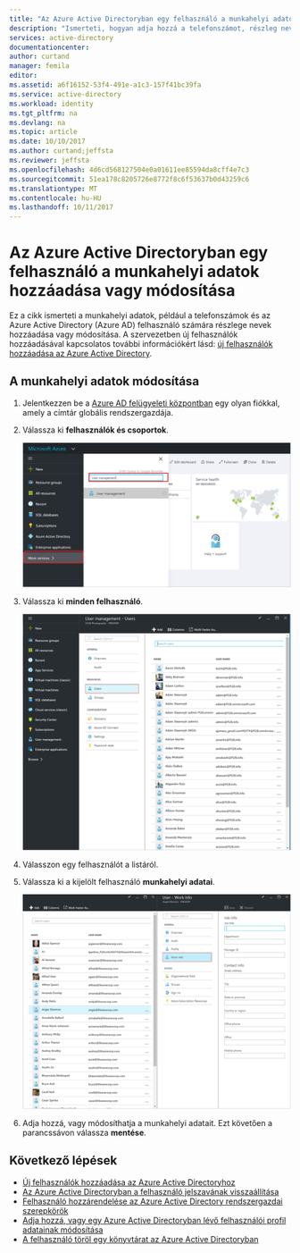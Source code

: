 ```yaml
---
title: "Az Azure Active Directoryban egy felhasználó a munkahelyi adatok hozzáadása vagy módosítása |} Microsoft Docs"
description: "Ismerteti, hogyan adja hozzá a telefonszámot, részleg nevek és más felhasználó adatait az Azure Active Directoryban"
services: active-directory
documentationcenter: 
author: curtand
manager: femila
editor: 
ms.assetid: a6f16152-53f4-491e-a1c3-157f41bc39fa
ms.service: active-directory
ms.workload: identity
ms.tgt_pltfrm: na
ms.devlang: na
ms.topic: article
ms.date: 10/10/2017
ms.author: curtand;jeffsta
ms.reviewer: jeffsta
ms.openlocfilehash: 4d6cd568127504e0a01611ee85594da8cff4e7c3
ms.sourcegitcommit: 51ea178c8205726e8772f8c6f53637b0d43259c6
ms.translationtype: MT
ms.contentlocale: hu-HU
ms.lasthandoff: 10/11/2017
---
```

# <a name="add-or-change-work-information-for-a-user-in-azure-active-directory"></a>Az Azure Active Directoryban egy felhasználó a munkahelyi adatok hozzáadása vagy módosítása
Ez a cikk ismerteti a munkahelyi adatok, például a telefonszámok és az Azure Active Directory (Azure AD) felhasználó számára részlege nevek hozzáadása vagy módosítása. A szervezetben új felhasználók hozzáadásával kapcsolatos további információkért lásd: [új felhasználók hozzáadása az Azure Active Directory](active-directory-users-create-external-azure-portal.md).

## <a name="to-change-work-information"></a>A munkahelyi adatok módosítása
1. Jelentkezzen be a [Azure AD felügyeleti központban](https://aad.portal.azure.com) egy olyan fiókkal, amely a címtár globális rendszergazdája.
2. Válassza ki **felhasználók és csoportok**.

   ![Nyitó felhasználók kezelése](./media/active-directory-users-work-info-azure-portal/create-users-user-management.png)
3. Válassza ki **minden felhasználó**.

   ![Az összes felhasználói csoport megnyitása](./media/active-directory-users-work-info-azure-portal/create-users-open-users-blade.png)
4. Válasszon egy felhasználót a listáról.
5. Válassza ki a kijelölt felhasználó **munkahelyi adatai**.

    ![Nyitó munkahelyi adatokat](./media/active-directory-users-work-info-azure-portal/active-directory-create-users-work-info.png)
6. Adja hozzá, vagy módosíthatja a munkahelyi adatait. Ezt követően a parancssávon válassza **mentése**.

## <a name="next-steps"></a>Következő lépések
* [Új felhasználók hozzáadása az Azure Active Directoryhoz](active-directory-users-create-azure-portal.md)
* [Az Azure Active Directoryban a felhasználó jelszavának visszaállítása](active-directory-users-reset-password-azure-portal.md)
* [Felhasználó hozzárendelése az Azure Active Directory rendszergazdai szerepkörök](active-directory-users-assign-role-azure-portal.md)
* [Adja hozzá, vagy egy Azure Active Directoryban lévő felhasználói profil adatainak módosítása](active-directory-users-profile-azure-portal.md)
* [A felhasználó töröl egy könyvtárat az Azure Active Directoryban](active-directory-users-delete-user-azure-portal.md)
